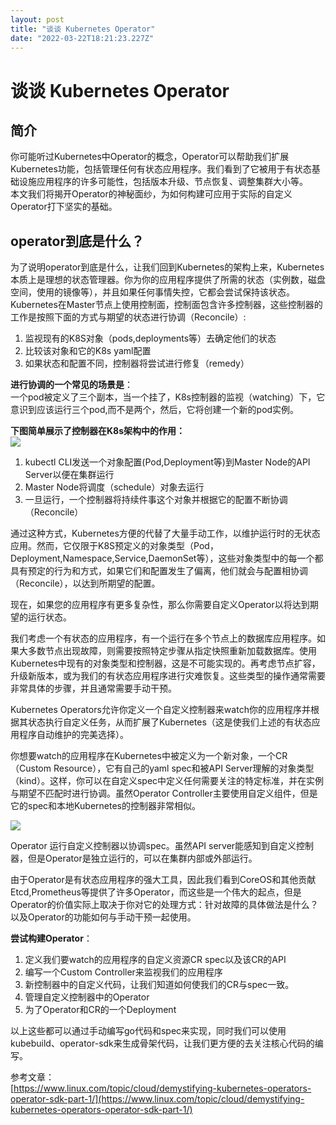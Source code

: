 ```yaml
---
layout: post
title: "谈谈 Kubernetes Operator"
date: "2022-03-22T18:21:23.227Z"
---
```

谈谈 Kubernetes Operator
======================

简介
--

你可能听过Kubernetes中Operator的概念，Operator可以帮助我们扩展Kubernetes功能，包括管理任何有状态应用程序。我们看到了它被用于有状态基础设施应用程序的许多可能性，包括版本升级、节点恢复、调整集群大小等。  
本文我们将揭开Operator的神秘面纱，为如何构建可应用于实际的自定义Operator打下坚实的基础。

operator到底是什么？
--------------

为了说明operator到底是什么，让我们回到Kubernetes的架构上来，Kubernetes本质上是理想的状态管理器。你为你的应用程序提供了所需的状态（实例数，磁盘空间，使用的镜像等），并且如果任何事情失控，它都会尝试保持该状态。Kubernetes在Master节点上使用控制面，控制面包含许多控制器，这些控制器的工作是按照下面的方式与期望的状态进行协调（Reconcile）:

1.  监视现有的K8S对象（pods,deployments等）去确定他们的状态
2.  比较该对象和它的K8s yaml配置
3.  如果状态和配置不同，控制器将尝试进行修复（remedy）

**进行协调的一个常见的场景是**：  
一个pod被定义了三个副本，当一个挂了，K8s控制器的监视（watching）下，它意识到应该运行三个pod,而不是两个，然后，它将创建一个新的pod实例。

**下图简单展示了控制器在K8s架构中的作用：**  
![](https://img2022.cnblogs.com/blog/1006073/202203/1006073-20220322185620213-365114927.png)

1.  kubectl CLI发送一个对象配置(Pod,Deployment等)到Master Node的API Server以便在集群运行
2.  Master Node将调度（schedule）对象去运行
3.  一旦运行，一个控制器将持续件事这个对象并根据它的配置不断协调（Reconcile）

通过这种方式，Kubernetes方便的代替了大量手动工作，以维护运行时的无状态应用。然而，它仅限于K8S预定义的对象类型（Pod，Deployment,Namespace,Service,DaemonSet等），这些对象类型中的每一个都具有预定的行为和方式，如果它们和配置发生了偏离，他们就会与配置相协调（Reconcile），以达到所期望的配置。

现在，如果您的应用程序有更多复杂性，那么你需要自定义Operator以将达到期望的运行状态。

我们考虑一个有状态的应用程序，有一个运行在多个节点上的数据库应用程序。如果大多数节点出现故障，则需要按照特定步骤从指定快照重新加载数据库。使用Kubernetes中现有的对象类型和控制器，这是不可能实现的。再考虑节点扩容，升级新版本，或为我们的有状态应用程序进行灾难恢复。这些类型的操作通常需要非常具体的步骤，并且通常需要手动干预。

Kubernetes Operators允许你定义一个自定义控制器来watch你的应用程序并根据其状态执行自定义任务，从而扩展了Kubernetes（这是使我们上述的有状态应用程序自动维护的完美选择）。

你想要watch的应用程序在Kubernetes中被定义为一个新对象，一个CR（Custom Resource），它有自己的yaml spec和被API Server理解的对象类型（kind）。这样，你可以在自定义spec中定义任何需要关注的特定标准，并在实例与期望不匹配时进行协调。虽然Operator Controller主要使用自定义组件，但是它的spec和本地Kubernetes的控制器非常相似。

![](https://img2022.cnblogs.com/blog/1006073/202203/1006073-20220322185625536-465493932.png)

Operator 运行自定义控制器以协调spec。虽然API server能感知到自定义控制器，但是Operator是独立运行的，可以在集群内部或外部运行。

由于Operator是有状态应用程序的强大工具，因此我们看到CoreOS和其他贡献Etcd,Prometheus等提供了许多Operator，而这些是一个伟大的起点，但是Operator的价值实际上取决于你对它的处理方式：针对故障的具体做法是什么？以及Operator的功能如何与手动干预一起使用。

**尝试构建Operator**：

1.  定义我们要watch的应用程序的自定义资源CR spec以及该CR的API
2.  编写一个Custom Controller来监视我们的应用程序
3.  新控制器中的自定义代码，让我们知道如何使我们的CR与spec一致。
4.  管理自定义控制器中的Operator
5.  为了Operator和CR的一个Deployment

以上这些都可以通过手动编写go代码和spec来实现，同时我们可以使用kubebuild、operator-sdk来生成骨架代码，让我们更方便的去关注核心代码的编写。

参考文章：  
[https://www.linux.com/topic/cloud/demystifying-kubernetes-operators-operator-sdk-part-1/](https://www.linux.com/topic/cloud/demystifying-kubernetes-operators-operator-sdk-part-1/)